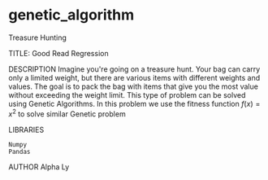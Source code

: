 # genetic_algorithm
Treasure Hunting

TITLE: Good Read Regression

DESCRIPTION 
Imagine you're going on a treasure hunt. Your bag can carry only a limited weight, but there are various items with different weights and values. The goal is to pack the bag with items that give you the most value without exceeding the weight limit. This type of problem can be solved using Genetic Algorithms.
In this problem we use the fitness function $f(x) = x^2$ to solve similar Genetic problem

LIBRARIES

    Numpy
    Pandas

AUTHOR Alpha Ly
